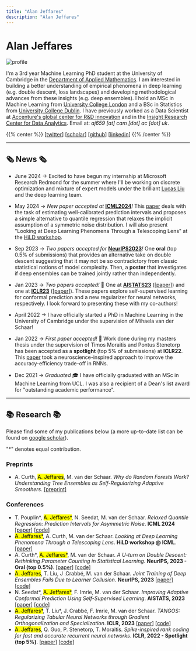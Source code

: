 ```yaml
---
title: "Alan Jeffares"
description: "Alan Jeffares"
---
```


# Alan Jeffares

  <div class="profile-pic">
    <img src="/images/profile_pic.jpeg" alt="profile" />
  </div>

I'm a 3rd year Machine Learning PhD student at the University of Cambridge in the [Department of Applied Mathematics](http://www.damtp.cam.ac.uk/). I am interested in building a better understanding of empirical phenomena in deep learning (e.g. double descent, loss landscapes) and developing methodological advances from these insights (e.g. deep ensembles). I hold an MSc in Machine Learning from [University College London](https://www.ucl.ac.uk/) and a BSc in Statistics from [University College Dublin](https://www.ucd.ie/). I have previously worked as a Data Scientist at [Accenture's global center for R&D innovation](https://www.accenture.com/il-en/services/about/innovation-hub-the-dock) and in the [Insight Research Center for Data Analytics](https://www.insight-centre.org/). Email at: *aj659 [at] cam [dot] ac [dot] uk*.


{{% center %}}
[[twitter](https://twitter.com/Jeffaresalan)] [[scholar](https://scholar.google.com/citations?user=e65kJ08AAAAJ&hl=en)] [[github](https://github.com/alanjeffares)] [[linkedin](https://linkedin.com/in/alanjeffares)]
{{% /center %}}

---

## 🗞️ News 🗞️

* <span class="date">June 2024</span> &#8594; Excited to have begun my internship at Microsoft Research Redmond for the summer where I'll be working on discrete optimization and mixture of expert models under the brilliant [Lucas Liu](https://liyuanlucasliu.github.io/) and the deep learning team.

* <span class="date">May 2024</span> &#8594; _New paper accepted at_ [**ICML2024**](https://icml.cc/)_!_ This [paper](https://arxiv.org/abs/2406.03258) deals with the task of estimating well-calibrated prediction intervals and proposes a simple alternative to quantile regression that relaxes the implicit assumption of a symmetric noise distribution. I will also present "Looking at Deep Learning Phenomena Through a Telescoping Lens" at the [HiLD workshop](https://sites.google.com/view/hidimlearning/home). 

* <span class="date">Sep 2023</span> &#8594; _Two papers accepted for_ [**NeurIPS2023**](https://nips.cc/)_!_ One **oral** (top 0.5% of submissions) that provides an alternative take on double descent suggesting that it may not be so contradictory from classic statistical notions of model complexity. Then, a **poster** that investigates if deep ensembles can be trained jointly rather than independently.

* <span class="date">Jan 2023</span> &#8594; _Two papers accepted!_ 🥳 One at [**AISTATS23**](https://virtual.aistats.org/Conferences/2023) ([[paper](https://proceedings.mlr.press/v206/seedat23a.html)]) and one at [**ICLR23**](https://iclr.cc/) ([[paper](https://openreview.net/forum?id=n6H86gW8u0d)]). These papers explore self-supervised learning for conformal prediction and a new regularizer for neural networks, respectively. I look forward to presenting these with my co-authors!

* <span class="date">April 2022</span> &#8594; I have officially started a PhD in Machine Learning in the University of Cambridge under the supervision of Mihaela van der Schaar! 

* <span class="date">Jan 2022</span> &#8594; _First paper accepted!_ 🎉 Work done during my masters thesis under the supervision of Timos Moraitis and Pontus Stenetorp has been accepted as a **spotlight** (top 5% of submissions) at **ICLR22**. This [paper](https://openreview.net/pdf?id=iMH1e5k7n3L) took a neuroscience-inspired approach to improve the accuracy-efficiency trade-off in RNNs. 

* <span class="date">Dec 2021</span> &#8594; _Graduated_ 🎓 I have officially graduated with an MSc in Machine Learning from UCL. I was also a recipient of a Dean's list award for "outstanding academic performance". 


---

## 📚 Research 📚

Please find some of my publications below (a more up-to-date list can be found on [google scholar](https://scholar.google.com/citations?user=e65kJ08AAAAJ&hl=en)).

"\*" denotes equal contribution.

### Preprints

- A. Curth, <mark>A. Jeffares</mark>, M. van der Schaar. *Why do Random Forests Work? Understanding Tree Ensembles as Self-Regularizing Adaptive Smoothers*. [[preprint]](https://arxiv.org/abs/2402.01502)

### Conferences

- T. Pouplin*, <mark>A. Jeffares*</mark>, N. Seedat, M. van der Schaar. *Relaxed Quantile Regression: Prediction Intervals for Asymmetric Noise*. **ICML 2024** [[paper]](https://arxiv.org/abs/2406.03258) [[code]](https://github.com/TPouplin/RQR)
- <mark>A. Jeffares*</mark>, A. Curth, M. van der Schaar. *Looking at Deep Learning Phenomena Through a Telescoping Lens*. **HiLD workshop @ ICML**. [[paper]](https://openreview.net/forum?id=hJ7hfAzsuT)
- A. Curth*, <mark>A. Jeffares*</mark>, M. van der Schaar. *A U-turn on Double Descent: Rethinking Parameter Counting in Statistical Learning*. **NeurIPS, 2023 - Oral (top 0.5%)**. [[paper]](https://openreview.net/forum?id=O0Lz8XZT2b) [[code]](https://github.com/alanjeffares/not-double-descent)
- <mark>A. Jeffares</mark>, T. Liu, J .Crabbé, M. van der Schaar. *Joint Training of Deep Ensembles Fails Due to Learner Collusion*. **NeurIPS, 2023** [[paper]](https://openreview.net/forum?id=WpGLxnOWhn) [[code]](https://github.com/alanjeffares/joint-ensembles)
- N. Seedat*, <mark>A. Jeffares*</mark>, F. Imrie, M. van der Schaar. *Improving Adaptive Conformal Prediction Using Self-Supervised Learning*. **AISTATS, 2023** [[paper]](https://proceedings.mlr.press/v206/seedat23a.html) [[code]](https://github.com/seedatnabeel/SSCP)
- <mark>A. Jeffares*</mark>, T. Liu*, J. Crabbé, F. Imrie, M. van der Schaar. *TANGOS: Regularizing Tabular Neural Networks through Gradient Orthogonalization and Specialization*. **ICLR, 2023** [[paper]](https://openreview.net/forum?id=n6H86gW8u0d) [[code]](https://github.com/alanjeffares/TANGOS)
- <mark>A. Jeffares</mark>, Q. Guo, P. Stenetorp, T. Moraitis. *Spike-inspired rank coding for fast and accurate recurrent neural networks*. **ICLR, 2022 - Spotlight (top 5%)**. [[paper]](https://openreview.net/pdf?id=iMH1e5k7n3L) [[code]](https://github.com/NeuromorphicComputing/RankCoding)


